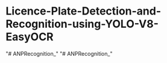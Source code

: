 # Licence-Plate-Detection-and-Recognition-using-YOLO-V8-EasyOCR
"# ANPRecognition_" 
"# ANPRecognition_" 
